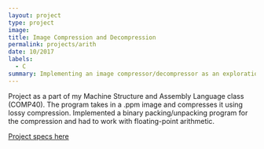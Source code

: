 ```yaml
---
layout: project
type: project
image:
title: Image Compression and Decompression
permalink: projects/arith
date: 10/2017
labels:
  - C
summary: Implementing an image compressor/decompressor as an exploration of C and bit packing.
---
```


Project as a part of my Machine Structure and Assembly Language class (COMP40). The program takes in a .ppm image and compresses it using lossy compression. Implemented a binary packing/unpacking program for the compression and had to work with floating-point arithmetic.

<div markdown="0"><a href="https://www.cs.tufts.edu/comp/40/homework/arith.pdf" class="btn">Project specs here</a></div>
